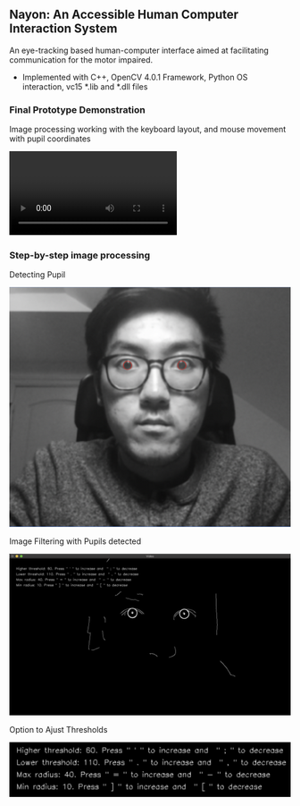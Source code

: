 <h2>Nayon: An Accessible Human Computer Interaction System</h2>
<p>
An eye-tracking based human-computer interface aimed at facilitating communication for the motor impaired.
</p>
<p1>

- Implemented with C++, OpenCV 4.0.1 Framework, Python OS interaction, vc15 *.lib and *.dll files
</p1>

<h3> Final Prototype Demonstration </h3>
<p>
Image processing working with the keyboard layout, and mouse movement with pupil coordinates
</p>

![Prototype Demo Vid](/Images/NayonDemo1.mp4)

<h3> Step-by-step image processing </h3>
<p>
Detecting Pupil
</p>

![Detecting Pupils](/Images/detecting_pupils.png)

<p> 
Image Filtering with Pupils detected 
</p>

![Image Filtering with Pupils detected](/Images/image_filtering_coord.png)

<p> 
Option to Ajust Thresholds
</p>

![Ajusting Threshold options](/Images/adjusting_thresholds.png)




